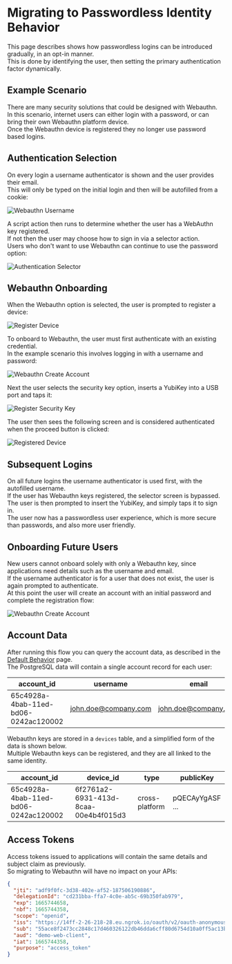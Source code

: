 # Migrating to Passwordless Identity Behavior

This page describes shows how passwordless logins can be introduced gradually, in an opt-in manner.\
This is done by identifying the user, then setting the primary authentication factor dynamically.

## Example Scenario

There are many security solutions that could be designed with Webauthn.\
In this scenario, internet users can either login with a password, or can bring their own Webauthn platform device.\
Once the Webauthn device is registered they no longer use password based logins.

## Authentication Selection

On every login a username authenticator is shown and the user provides their email.\
This will only be typed on the initial login and then will be autofilled from a cookie:

![Webauthn Username](../images/4-migrating-to-passwordless-behavior/webauthn-username.png)

A script action then runs to determine whether the user has a WebAuthn key registered.\
If not then the user may choose how to sign in via a selector action.\
Users who don't want to use Webauthn can continue to use the password option:

![Authentication Selector](../images/4-migrating-to-passwordless-behavior/authentication-selector.png)

## Webauthn Onboarding

When the Webauthn option is selected, the user is prompted to register a device:

![Register Device](../images/4-migrating-to-passwordless-behavior/register-device.png)

To onboard to Webauthn, the user must first authenticate with an existing credential.\
In the example scenario this involves logging in with a username and password:

![Webauthn Create Account](../images/4-migrating-to-passwordless-behavior/webauthn-create-account.png)

Next the user selects the security key option, inserts a YubiKey into a USB port and taps it:

![Register Security Key](../images/4-migrating-to-passwordless-behavior/register-security-key.png)

The user then sees the following screen and is considered authenticated when the proceed button is clicked:

![Registered Device](../images/4-migrating-to-passwordless-behavior/registered-device.png)

## Subsequent Logins

On all future logins the username authenticator is used first, with the autofilled username.\
If the user has Webauthn keys registered, the selector screen is bypassed.\
The user is then prompted to insert the YubiKey, and simply taps it to sign in.\
The user now has a passwordless user experience, which is more secure than passwords, and also more user friendly.

## Onboarding Future Users

New users cannot onboard solely with only a Webauthn key, since applications need details such as the username and email.\
If the username authenticator is for a user that does not exist, the user is again prompted to authenticate.\
At this point the user will create an account with an initial password and complete the registration flow:

![Webauthn Create Account](../images/1-default-behavior/create-account.png)

## Account Data

After running this flow you can query the account data, as described in the [Default Behavior](./1-default-behavior.md) page.\
The PostgreSQL data will contain a single account record for each user:

| account_id | username | email |
| ---------- | -------- | ----- |
| 65c4928a-4bab-11ed-bd06-0242ac120002 | john.doe@company.com | john.doe@company.com |

Webauthn keys are stored in a `devices` table, and a simplified form of the data is shown below.\
Multiple Webauthn keys can be registered, and they are all linked to the same identity.

| account_id | device_id | type | publicKey |
| ---------- | --------- | ---- | --------- |
| 65c4928a-4bab-11ed-bd06-0242ac120002 | 6f2761a2-6931-413d-8caa-00e4b4f015d3 | cross-platform | pQECAyYgASF ... |

## Access Tokens

Access tokens issued to applications will contain the same details and subject claim as previously.\
So migrating to Webauthn will have no impact on your APIs:

```json
{
  "jti": "adf9f0fc-3d38-402e-af52-187506190886",
  "delegationId": "cd231bba-ffa7-4c0e-ab5c-69b350fab979",
  "exp": 1665744658,
  "nbf": 1665744358,
  "scope": "openid",
  "iss": "https://14ff-2-26-218-28.eu.ngrok.io/oauth/v2/oauth-anonymous",
  "sub": "55ace8f2473cc2848c17d460326122db46dda6cff80d6754d10a0ff5ac13b940",
  "aud": "demo-web-client",
  "iat": 1665744358,
  "purpose": "access_token"
}
```

